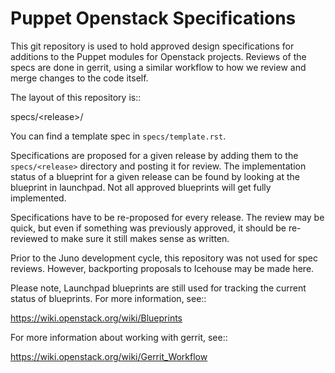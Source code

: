 Puppet Openstack Specifications
===============================

This git repository is used to hold approved design specifications for additions
to the Puppet modules for Openstack projects.  Reviews of the specs are done
in gerrit, using a similar workflow to how we review and merge changes
to the code itself.

The layout of this repository is::

  specs/\<release\>/

You can find a template spec in `specs/template.rst`.

Specifications are proposed for a given release by adding them to the
`specs/<release>` directory and posting it for review.  The implementation
status of a blueprint for a given release can be found by looking at the
blueprint in launchpad.  Not all approved blueprints will get fully implemented.

Specifications have to be re-proposed for every release. The review may be
quick, but even if something was previously approved, it should be re-reviewed
to make sure it still makes sense as written.

Prior to the Juno development cycle, this repository was not used for spec
reviews. However, backporting proposals to Icehouse may be made here.

Please note, Launchpad blueprints are still used for tracking the
current status of blueprints. For more information, see::

  https://wiki.openstack.org/wiki/Blueprints

For more information about working with gerrit, see::

  https://wiki.openstack.org/wiki/Gerrit_Workflow
